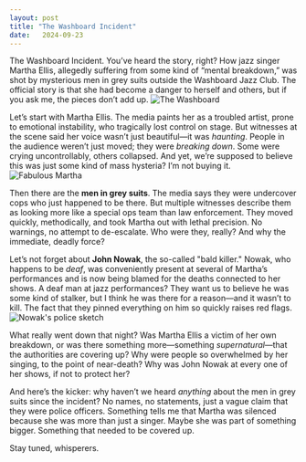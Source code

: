 ```yaml
---
layout: post
title: "The Washboard Incident"
date:   2024-09-23
---
```


The Washboard Incident. You’ve heard the story, right? 
How jazz singer Martha Ellis, allegedly suffering from some kind of “mental breakdown,” 
was shot by mysterious men in grey suits outside the Washboard Jazz Club. 
The official story is that she had become a danger to herself and others, but if you ask me, the pieces don’t add up.
![The Washboard](/witf/images/washboard.png)

Let’s start with Martha Ellis. 
The media paints her as a troubled artist, 
prone to emotional instability, who tragically lost control on stage. 
But witnesses at the scene said her voice wasn’t just beautiful—it was *haunting*. 
People in the audience weren’t just moved; they were *breaking down*. 
Some were crying uncontrollably, others collapsed. And yet, we’re supposed to believe this was just some kind of mass hysteria? I’m not buying it.
![Fabulous Martha](/witf/images/martha.png)

Then there are the **men in grey suits**. 
The media says they were undercover cops who just happened to be there. 
But multiple witnesses describe them as looking more like a special ops team than law enforcement. 
They moved quickly, methodically, and took Martha out with lethal precision. No warnings, no attempt to de-escalate. 
Who were they, really? And why the immediate, deadly force?

Let’s not forget about **John Nowak**, the so-called "bald killer." 
Nowak, who happens to be *deaf*, was conveniently present at several of Martha’s performances and is now being blamed for the deaths connected to her shows. 
A deaf man at jazz performances? They want us to believe he was some kind of stalker, but I think he was there for a reason—and it wasn’t to kill. 
The fact that they pinned everything on him so quickly raises red flags.
![Nowak's police sketch](/witf/images/nowak.png)

What really went down that night? Was Martha Ellis a victim of her own breakdown, or was there something more—something *supernatural*—that the authorities are covering up? 
Why were people so overwhelmed by her singing, to the point of near-death? Why was John Nowak at every one of her shows, if not to protect her?

And here’s the kicker: why haven’t we heard *anything* about the men in grey suits since the incident? No names, no statements, 
just a vague claim that they were police officers. 
Something tells me that Martha was silenced because she was more than just a singer. Maybe she was part of something bigger. Something that needed to be covered up.

Stay tuned, whisperers. 
